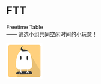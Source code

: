 # FTT
Freetime Table<br>
   —— 筛选小组共同空闲时间的小玩意！<br>

![image](https://github.com/moiling/FTT/blob/master/FreeTimetableTest/app/src/main/res/mipmap-xhdpi/logo.png?raw=true)

